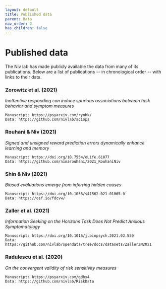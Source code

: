 ```yaml
---
layout: default
title: Published data
parent: Data
nav_order: 2
has_children: false
---
```


# Published data

The Niv lab has made publicly available the data from many of its publications. Below are a list of publications -- in chronological order -- with links to their data.

### Zorowitz et al. (2021)
*Inattentive responding can induce spurious associations between task behavior and symptom measures*
```
Manuscript: https://psyarxiv.com/rynhk/
Data: https://github.com/nivlab/sciops
```

### Rouhani & Niv (2021)
*Signed and unsigned reward prediction errors dynamically enhance learning and memory*
```
Manuscript: https://doi.org/10.7554/eLife.61077
Data: https://github.com/ninarouhani/2021_RouhaniNiv
```

### Shin & Niv (2021)
*Biased evaluations emerge from inferring hidden causes*
```
Manuscript: https://doi.org/10.1038/s41562-021-01065-0
Data: https://osf.io/fdcvw/
```

### Zaller et al. (2021)
*Information Seeking on the Horizons Task Does Not Predict Anxious Symptomatology*
```
Manuscript: https://doi.org/10.1016/j.biopsych.2021.02.550
Data: https://github.com/nivlab/opendata/tree/docs/datasets/ZallerZN2021
```

### Radulescu et al. (2020)
*On the convergent validity of risk sensitivity measures*
```
Manuscript: https://psyarxiv.com/qdhx4
Data: https://github.com/nivlab/RiskData
```
